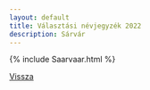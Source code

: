 ```yaml
---
layout: default
title: Választási névjegyzék 2022
description: Sárvár
---
```


{% include Saarvaar.html %}

[Vissza](./)